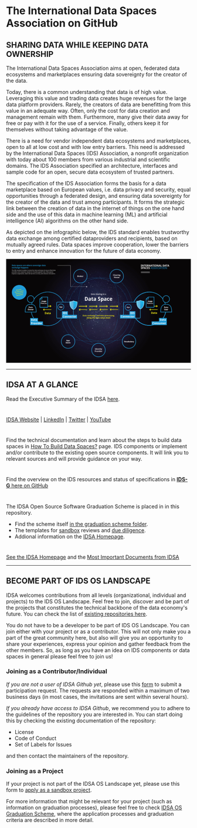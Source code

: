 # The International Data Spaces Association on GitHub

## SHARING DATA WHILE KEEPING DATA OWNERSHIP

The International Data Spaces Association aims at open, federated data ecosystems and marketplaces ensuring data sovereignty for the creator of the data.

Today, there is a common understanding that data is of high value. Leveraging this value and trading data creates huge revenues for the large data platform providers. Rarely, the creators of data are benefitting from this value in an adequate way. Often, only the cost for data creation and management remain with them. Furthermore, many give their data away for free or pay with it for the use of a service. Finally, others keep it for themselves without taking advantage of the value.

There is a need for vendor independent data ecosystems and marketplaces, open to all at low cost and with low entry barriers. This need is addressed by the International Data Spaces (IDS) Association, a nonprofit organization with today about 100 members from various industrial and scientific domains. The IDS Association specified an architecture, interfaces and sample code for an open, secure data ecosystem of trusted partners.

The specification of the IDS Association forms the basis for a data marketplace based on European values, i.e. data privacy and security, equal opportunities through a federated design, and ensuring data sovereignty for the creator of the data and trust among participants. It forms the strategic link between the creation of data in the internet of things on the one hand side and the use of this data in machine learning (ML) and artificial intelligence (AI) algorithms on the other hand side.

As depicted on the infographic below, the IDS standard enables trustworthy data exchange among certified dataproviders and recipients, based on mutually agreed rules. Data spaces improve cooperation, lower the barriers to entry and enhance innovation for the future of data economy.

![Data Sharing in a Data Space](images/IDSA-Infographic-Data-Sharing-in-a-Data-Space.jpg)

---

## IDSA AT A GLANCE
Read the Executive Summary of the IDSA [here](https://www.internationaldataspaces.org/publications/sharing-data-while-keeping-data-ownership-the-potential-of-ids-for-the-data-economy/).

#
[IDSA Website](https://internationaldataspaces.org/) | [LinkedIn](https://www.linkedin.com/company/international-data-spaces-association/mycompany/) | [Twitter](https://twitter.com/ids_association) | [YouTube](https://www.youtube.com/channel/UC9PsQnKgreCmj-F6Kea5QRg) 
#
Find the technical documentation and learn about the steps to build data spaces in [How To Build Data Spaces?](/how-to-build-data-spaces/README.md) page. IDS components or implement and/or contribute to the existing open source components. It will link you to relevant sources and will provide guidance on your way.
#
Find the overview on the IDS resources and status of specifications in [**IDS-G** here on GitHub](https://github.com/International-Data-Spaces-Association/IDS-G)
#
The IDSA Open Source Software Graduation Scheme is placed in in this repository. 
- Find the scheme itself [in the graduation scheme folder](./graduation_scheme/README.md).
- The templates for [sandbox](./graduation_scheme/Sandbox_Reviews/README.md) reviews and [due diligence](./graduation_scheme/due_diligence_reports/README.md).
- Addional information on the [IDSA Homepage](https://internationaldataspaces.org/make/open-source/).
#
[See the IDSA Homepage](https://www.internationaldataspaces.org) and the [Most Important Documents from IDSA](https://internationaldataspaces.org/publications/most-important-documents/)

---

## BECOME PART OF IDS OS LANDSCAPE
IDSA welcomes contributions from all levels (organizational, individual and projects) to the IDS OS Landscape. Feel free to join, discover and be part of the projects that constitutes the technical backbone of the data economy's future. You can check the list of [existing repositories here](/overview_repositories.md).

You do not have to be a developer to be part of IDS OS Landscape. You can join either with your project or as a contributor. This will not only make you a part of the great community here, but also will give you an opportunity to share your experiences, express your opinion and gather feedback from the other members. So, as long as you have an idea on IDS components or data spaces in general please feel free to join us!

### Joining as a Contributor/Individual
*If you are not a user of IDSA Github yet*, please use this [form](https://forms.office.com/r/LMFt6pbji4 "IDSA Github / Participation Request") to submit a participation request. The requests are responded within a maximum of two business days (in most cases, the invitations are sent within several hours).

*If you already have access to IDSA Github*, we recommend you to adhere to the guidelines of the repository you are interested in. You can start doing this by checking the existing documentation of the repository:

* License
* Code of Conduct
* Set of Labels for Issues

and then contact the maintainers of the repository.


### Joining as a Project
If your project is not part of the IDSA OS Landscape yet, please use this form to [apply as a sandbox project](https://internationaldataspaces.org/open-source-application-form/).

For more information that might be relevant for your project (such as information on graduation processes), please feel free to check [IDSA OS Graduation Scheme](...), where the application processes and graduation criteria are described in more detail.
